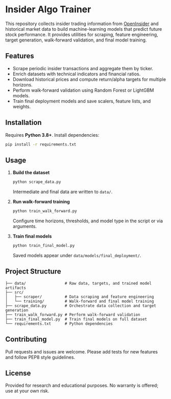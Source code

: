 # Insider Algo Trainer

This repository collects insider trading information from [OpenInsider](http://openinsider.com) and historical market data to build machine-learning models that predict future stock performance. It provides utilities for scraping, feature engineering, target generation, walk‑forward validation, and final model training.

## Features

- Scrape periodic insider transactions and aggregate them by ticker.
- Enrich datasets with technical indicators and financial ratios.
- Download historical prices and compute return/alpha targets for multiple horizons.
- Perform walk‑forward validation using Random Forest or LightGBM models.
- Train final deployment models and save scalers, feature lists, and weights.

## Installation

Requires **Python 3.8+**. Install dependencies:

```bash
pip install -r requirements.txt
```

## Usage

1. **Build the dataset**

   ```bash
   python scrape_data.py
   ```

   Intermediate and final data are written to `data/`.

2. **Run walk‑forward training**

   ```bash
   python train_walk_forward.py
   ```

   Configure time horizons, thresholds, and model type in the script or via arguments.

3. **Train final models**

   ```bash
   python train_final_model.py
   ```

   Saved models appear under `data/models/final_deployment/`.

## Project Structure

```
├── data/                 # Raw data, targets, and trained model artifacts
├── src/
│   ├── scraper/          # Data scraping and feature engineering
│   └── training/         # Walk‑forward and final model training
├── scrape_data.py        # Orchestrate data collection and target generation
├── train_walk_forward.py # Perform walk‑forward validation
├── train_final_model.py  # Train final models on full dataset
└── requirements.txt      # Python dependencies
```

## Contributing

Pull requests and issues are welcome. Please add tests for new features and follow PEP8 style guidelines.

## License

Provided for research and educational purposes. No warranty is offered; use at your own risk.

